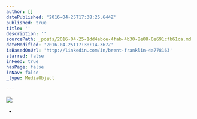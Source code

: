 ```yaml
---
author: []
datePublished: '2016-04-25T17:38:25.644Z'
published: true
title: ''
description: ''
sourcePath: _posts/2016-04-25-1dd4ebce-4fab-4b30-8e08-0e691cfb61ca.md
dateModified: '2016-04-25T17:38:14.367Z'
isBasedOnUrl: 'http://linkedin.com/in/brent-franklin-4a778163'
starred: false
inFeed: true
hasPage: false
inNav: false
_type: MediaObject

---
```

![](https://the-grid-user-content.s3-us-west-2.amazonaws.com/c2dd65a8-d091-44d9-8ce8-6c7b3b5728ea.jpg)

*